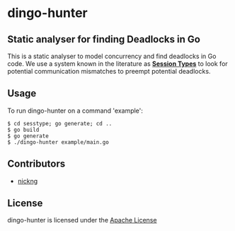 # dingo-hunter

## Static analyser for finding Deadlocks in Go

This is a static analyser to model concurrency and find deadlocks in Go code.
We use a system known in the literature as
[**Session Types**](http://mrg.doc.ic.ac.uk/publications/multiparty-asynchronous-session-types/)
to look for potential communication mismatches to preempt potential deadlocks.

## Usage

To run dingo-hunter on a command 'example':

    $ cd sesstype; go generate; cd ..
    $ go build
    $ go generate
    $ ./dingo-hunter example/main.go

## Contributors

  * [nickng](http://github.com/nickng)

## License

  dingo-hunter is licensed under the [Apache License](http://www.apache.org/licenses/LICENSE-2.0)
